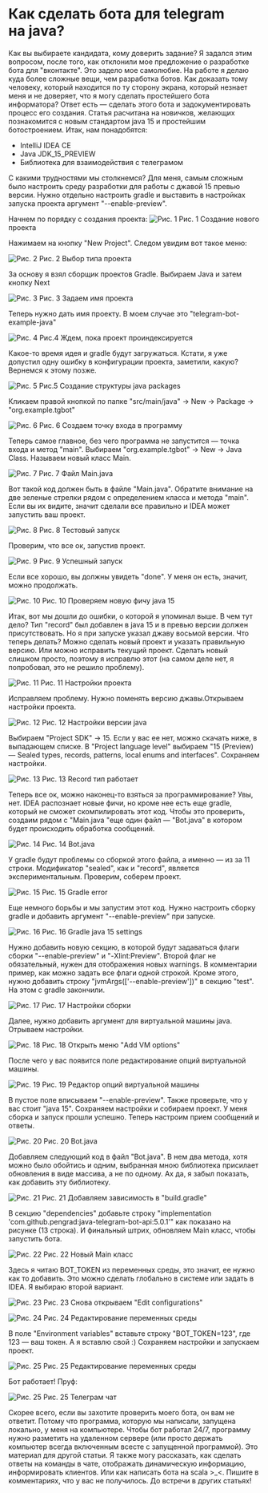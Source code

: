 # Как сделать бота для telegram на java?

Как вы выбираете кандидата, кому доверить задание? Я задался этим вопросом, после того, как отклонили мое предложение о разработке бота для "вконтакте". Это задело мое самолюбие. На работе я делаю куда более сложные вещи, чем разработка ботов. Как доказать тому человеку, который находится по ту сторону экрана, который незнает меня и не доверяет, что я могу сделать простейшего бота информатора? Ответ есть — сделать этого бота и задокументировать процесс его создания. Статья расчитана на новичков, желающих познакомится с новым стандартом java 15 и простейшим ботостроением. Итак, нам понадобятся:

* IntelliJ IDEA CE
* Java JDK_15_PREVIEW
* Библиотека для взаимодействия с телеграмом
  
С какими трудностями мы столкнемся? Для меня, самым сложным было настроить среду разработки для работы с джавой 15 превью версии. Нужно отдельно настроить gradle и выставить в настройках запуска проекта аргумент "--enable-preview".

Начнем по порядку с создания проекта:
![Рис. 1](/static/01-idea-new-project.png)
Рис. 1 Создание нового проекта

Нажимаем на кнопку "New Project". Следом увидим вот такое меню:

![Рис. 2](/static/02-idea-java-gradle.png)
Рис. 2 Выбор типа проекта

За основу я взял сборщик проектов Gradle. Выбираем Java и затем кнопку Next

![Рис. 3](/static/03-idea-java-project-name.png)
Рис. 3 Задаем имя проекта

Теперь нужно дать имя проекту. В моем случае это "telegram-bot-example-java"

![Рис. 4](/static/04-wait-for-idea-and-gradle.png)
Рис.4 Ждем, пока проект проиндексируется

Какое-то время идея и gradle будут загружаться. Кстати, я уже допустил одну ошибку в конфигурации проекта, заметили, какую? Вернемся к этому позже.

![Рис. 5](/static/05-create-java-packages.png)
Рис.5 Создание структуры java packages

Кликаем правой кнопкой по папке "src/main/java" -> New -> Package -> "org.example.tgbot"

![Рис. 6](/static/06-create-java-entry-point.png)
Рис. 6 Создаем точку входа в программу

Теперь самое главное, без чего программа не запустится — точка входа и метод "main". Выбираем "org.example.tgbot" -> New -> Java Class. Называем новый класс Main.

![Рис. 7](/static/07-add-main-method.png)
Рис. 7 Файл Main.java

Вот такой код должен быть в файле "Main.java". Обратите внимание на две зеленые стрелки рядом с определением класса и метода "main". Если вы их видите, значит сделали все правильно и IDEA может запустить ваш проект.

![Рис. 8](/static/08-run-our-app.png)
Рис. 8 Тестовый запуск

Проверим, что все ок, запустив проект.

![Рис. 9](/static/09-check-run-ok.png)
Рис. 9 Успешный запуск

Если все хорошо, вы должны увидеть "done". У меня он есть, значит, можно продолжать.

![Рис. 10](/static/10-check-java15.png)
Рис. 10 Проверяем новую фичу java 15

Итак, вот мы дошли до ошибки, о которой я упоминал выше. В чем тут дело? Тип "record" был добавлен в java 15 и в превью версии должен присутствовать. Но я при запуске указал джаву восьмой версии. Что теперь делать? Можно сделать новый проект и указать правильную версию. Или можно исправить текущий проект. Сделать новый слишком просто, поэтому я исправлю этот (на самом деле нет, я попробовал, это не решило проблему).

![Рис. 11](/static/11-set-jdk15-preview.png)
Рис. 11 Настройки проекта

Исправляем проблему. Нужно поменять версию джавы.Открываем настройки проекта.

![Рис. 12](/static/12-set-jdk15-preview.png)
Рис. 12 Настройки версии java

Выбираем "Project SDK" -> 15. Если у вас ее нет, можно скачать ниже, в выпадающем списке.
В "Project language level" выбираем "15 (Preview) — Sealed types, records, patterns, local enums and interfaces". Сохраняем настройки.

![Рис. 13](/static/13-now-records-are-fine.png)
Рис. 13 Record тип работает

Теперь все ок, можно наконец-то взяться за программирование? Увы, нет. IDEA распознает новые фичи, но кроме нее есть еще gradle, который не сможет скомпилировать этот код. Чтобы это проверить, создаим рядом с "Main.java "еще один файл — "Bot.java" в котором будет происходить обработка сообщений.

![Рис. 14](/static/14-add-bot-file.png)
Рис. 14 Bot.java

У gradle будут проблемы со сборкой этого файла, а именно — из за 11 строки. Модификатор "sealed", как и "record", является экспериментальным. Проверим, соберем проект.

![Рис. 15](/static/15-gradle-build-error.png)
Рис. 15 Gradle error

Еще немного борьбы и мы запустим этот код. Нужно настроить сборку gradle и добавить аргумент "--enable-preview" при запуске.

![Рис. 16](/static/16-build-gradle-settings.png)
Рис. 16 Gradle java 15 settings

Нужно добавить новую секцию, в которой будут задаваться флаги сборки "--enable-preview" и "-Xlint:Preview". Второй флаг не обязательный, нужен для отображения новых warnings. В комментарии пример, как можно задать все флаги одной строкой. Кроме этого, нужно добавить строку "jvmArgs(['--enable-preview'])" в секцию "test". На этом с gradle закончили.

![Рис. 17](/static/17-edit-configurations.png)
Рис. 17 Настройки сборки

Далее, нужно добавить аргумент для виртуальной машины java. Отрываем настройки.

![Рис. 18](/static/18-add-vm-options.png)
Рис. 18 Открыть меню "Add VM options"

После чего у вас появится поле редактирование опций виртуальной машины.

![Рис. 19](/static/19-run-enable-preview.png)
Рис. 19 Редактор опций виртуальной машины

В пустое поле вписываем "--enable-preview". Также проверьте, что у вас стоит "java 15". Сохраняем настройки и собираем проект. У меня сборка и запуск прошли успешно. Теперь настроим прием сообщений и ответы.

![Рис. 20](/static/20-bot-class.png)
Рис. 20 Bot.java

Добавляем следующий код в файл "Bot.java". В нем два метода, хотя можно было обойтись и одним, выбранная мною библиотека присилает обновления в виде массива, а не по одному. Ах да, я забыл показать, как добавить эту библиотеку.

![Рис. 21](/static/21-add-tg-dep.png)
Рис. 21 Добавляем зависимость в "build.gradle"

В секцию "dependencies" добавьте строку "implementation 'com.github.pengrad:java-telegram-bot-api:5.0.1'" как показано на рисунке (13 строка). И финальный штрих, обновляем Main класс, чтобы запустить бота. 

![Рис. 22](/static/22-update-main-class.png)
Рис. 22 Новый Main класс

Здесь я читаю BOT_TOKEN из переменных среды, это значит, ее нужно как то добавить. Это можно сделать глобально в системе или задать в IDEA. Я выбираю второй вариант.

![Рис. 23](/static/17-edit-configurations.png)
Рис. 23 Снова открываем "Edit configurations"

![Рис. 24](/static/23-set-bot-token.png)
Рис. 24 Редактирование переменных среды

В поле "Environment variables" вставьте строку "BOT_TOKEN=123", где 123 — ваш токен. А я вставлю свой :) Сохраняем настройки и запускаем проект.

![Рис. 25](/static/24-bot-is-running.png)
Рис. 25 Редактирование переменных среды

Бот работает! Пруф:

![Рис. 25](/static/25-tg-screenshot.png)
Рис. 25 Телеграм чат

Скорее всего, если вы захотите проверить моего бота, он вам не ответит. Потому что программа, которую мы написали, запущена локально, у меня на компьютере. Чтобы бот работал 24/7, программу нужно разметить на удаленном сервере (или просто держать компьютер всегда включенным всесте с запущенной программой). Это материал для другой статьи. Я также могу рассказать, как сделать ответы на команды в чате, отображать динамическую информацию, информировать клиентов. Или как написать бота на scala >_<. Пишите в комментариях, что у вас не получилось. До встречи в других статьях!
